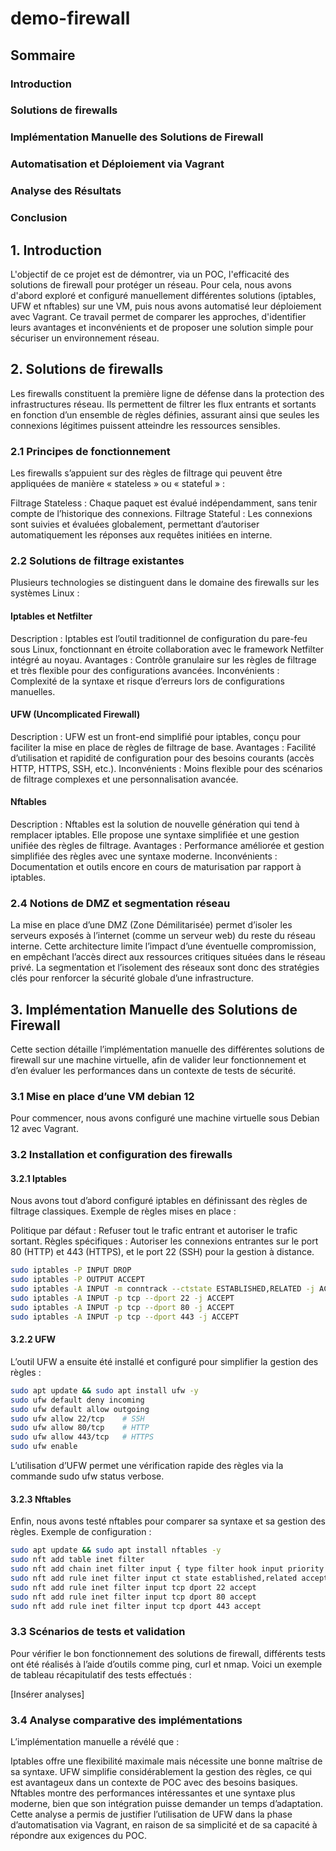 # demo-firewall


## Sommaire
### Introduction
### Solutions de firewalls
### Implémentation Manuelle des Solutions de Firewall
### Automatisation et Déploiement via Vagrant
### Analyse des Résultats
### Conclusion


## 1. Introduction
L'objectif de ce projet est de démontrer, via un POC, l'efficacité des solutions de firewall pour protéger un réseau. Pour cela, nous avons d'abord exploré et configuré manuellement différentes solutions (iptables, UFW et nftables) sur une VM, puis nous avons automatisé leur déploiement avec Vagrant. Ce travail permet de comparer les approches, d'identifier leurs avantages et inconvénients et de proposer une solution simple pour sécuriser un environnement réseau.

## 2. Solutions de firewalls
Les firewalls constituent la première ligne de défense dans la protection des infrastructures réseau. Ils permettent de filtrer les flux entrants et sortants en fonction d’un ensemble de règles définies, assurant ainsi que seules les connexions légitimes puissent atteindre les ressources sensibles.

### 2.1 Principes de fonctionnement
Les firewalls s’appuient sur des règles de filtrage qui peuvent être appliquées de manière « stateless » ou « stateful » :

Filtrage Stateless : Chaque paquet est évalué indépendamment, sans tenir compte de l’historique des connexions.
Filtrage Stateful : Les connexions sont suivies et évaluées globalement, permettant d’autoriser automatiquement les réponses aux requêtes initiées en interne.

### 2.2 Solutions de filtrage existantes
Plusieurs technologies se distinguent dans le domaine des firewalls sur les systèmes Linux :

#### Iptables et Netfilter
Description :
Iptables est l’outil traditionnel de configuration du pare-feu sous Linux, fonctionnant en étroite collaboration avec le framework Netfilter intégré au noyau.
Avantages :
Contrôle granulaire sur les règles de filtrage et très flexible pour des configurations avancées.
Inconvénients :
Complexité de la syntaxe et risque d’erreurs lors de configurations manuelles.

#### UFW (Uncomplicated Firewall)
Description :
UFW est un front-end simplifié pour iptables, conçu pour faciliter la mise en place de règles de filtrage de base.
Avantages :
Facilité d’utilisation et rapidité de configuration pour des besoins courants (accès HTTP, HTTPS, SSH, etc.).
Inconvénients :
Moins flexible pour des scénarios de filtrage complexes et une personnalisation avancée.

#### Nftables
Description :
Nftables est la solution de nouvelle génération qui tend à remplacer iptables. Elle propose une syntaxe simplifiée et une gestion unifiée des règles de filtrage.
Avantages :
Performance améliorée et gestion simplifiée des règles avec une syntaxe moderne.
Inconvénients :
Documentation et outils encore en cours de maturisation par rapport à iptables.

### 2.4 Notions de DMZ et segmentation réseau
La mise en place d’une DMZ (Zone Démilitarisée) permet d’isoler les serveurs exposés à l’internet (comme un serveur web) du reste du réseau interne. Cette architecture limite l’impact d’une éventuelle compromission, en empêchant l’accès direct aux ressources critiques situées dans le réseau privé. La segmentation et l’isolement des réseaux sont donc des stratégies clés pour renforcer la sécurité globale d’une infrastructure.

## 3. Implémentation Manuelle des Solutions de Firewall
Cette section détaille l’implémentation manuelle des différentes solutions de firewall sur une machine virtuelle, afin de valider leur fonctionnement et d’en évaluer les performances dans un contexte de tests de sécurité.

### 3.1 Mise en place d’une VM debian 12
Pour commencer, nous avons configuré une machine virtuelle sous Debian 12 avec Vagrant.

### 3.2 Installation et configuration des firewalls
#### 3.2.1 Iptables
Nous avons tout d’abord configuré iptables en définissant des règles de filtrage classiques. Exemple de règles mises en place :

Politique par défaut : Refuser tout le trafic entrant et autoriser le trafic sortant.
Règles spécifiques : Autoriser les connexions entrantes sur le port 80 (HTTP) et 443 (HTTPS), et le port 22 (SSH) pour la gestion à distance.
```bash
sudo iptables -P INPUT DROP
sudo iptables -P OUTPUT ACCEPT
sudo iptables -A INPUT -m conntrack --ctstate ESTABLISHED,RELATED -j ACCEPT
sudo iptables -A INPUT -p tcp --dport 22 -j ACCEPT
sudo iptables -A INPUT -p tcp --dport 80 -j ACCEPT
sudo iptables -A INPUT -p tcp --dport 443 -j ACCEPT
```

#### 3.2.2 UFW
L’outil UFW a ensuite été installé et configuré pour simplifier la gestion des règles :

```bash
sudo apt update && sudo apt install ufw -y
sudo ufw default deny incoming
sudo ufw default allow outgoing
sudo ufw allow 22/tcp    # SSH
sudo ufw allow 80/tcp    # HTTP
sudo ufw allow 443/tcp   # HTTPS
sudo ufw enable
```

L’utilisation d’UFW permet une vérification rapide des règles via la commande sudo ufw status verbose.

#### 3.2.3 Nftables
Enfin, nous avons testé nftables pour comparer sa syntaxe et sa gestion des règles. Exemple de configuration :

```bash
sudo apt update && sudo apt install nftables -y
sudo nft add table inet filter
sudo nft add chain inet filter input { type filter hook input priority 0 \; policy drop \; }
sudo nft add rule inet filter input ct state established,related accept
sudo nft add rule inet filter input tcp dport 22 accept
sudo nft add rule inet filter input tcp dport 80 accept
sudo nft add rule inet filter input tcp dport 443 accept
```

### 3.3 Scénarios de tests et validation
Pour vérifier le bon fonctionnement des solutions de firewall, différents tests ont été réalisés à l’aide d’outils comme ping, curl et nmap. Voici un exemple de tableau récapitulatif des tests effectués :

[Insérer analyses]

### 3.4 Analyse comparative des implémentations
L’implémentation manuelle a révélé que :

Iptables offre une flexibilité maximale mais nécessite une bonne maîtrise de sa syntaxe.
UFW simplifie considérablement la gestion des règles, ce qui est avantageux dans un contexte de POC avec des besoins basiques.
Nftables montre des performances intéressantes et une syntaxe plus moderne, bien que son intégration puisse demander un temps d’adaptation.
Cette analyse a permis de justifier l’utilisation de UFW dans la phase d’automatisation via Vagrant, en raison de sa simplicité et de sa capacité à répondre aux exigences du POC.
